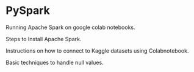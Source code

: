 # PySpark
Running Apache Spark on google colab notebooks.

Steps to Install Apache Spark.

Instructions on how to connect to Kaggle datasets using Colabnotebook.

Basic techniques to handle null values.

